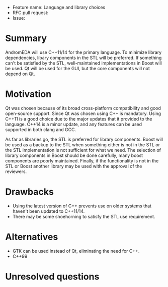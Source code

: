 - Feature name: Language and library choices
- RFC pull request:
- Issue:

# Summary
[summary]: #summary

AndromEDA will use C++11/14 for the primary language.  To minimize library
dependencies, libary components in the STL will be preferred.  If something
can't be satisfied by the STL, well-maintained implementations in Boost will
be used.  Qt will be used for the GUI, but the core components will not depend
on Qt.

# Motivation
[motivation]: #motivation

Qt was chosen because of its broad cross-platform compatibility and good
open-source support.  Since Qt was chosen using C++ is mandatory.  Using C++11
is a good choice due to the major updates that it provided to the language.
C++14 is a minor update, and any features can be used supported in both clang
and GCC.

As far as libraries go, the STL is preferred for library components.  Boost
will be used as a backup to the STL when something either is not in the STL or
the STL implementation is not sufficient for what we need.  The selection of
library components in Boost should be done carefully, many boost components are
poorly maintained.  Finally, if the functionality is not in the STL or Boost
another library may be used with the approval of the reviewers.

# Drawbacks
[drawbacks]: #drawbacks

- Using the latest version of C++ prevents use on older systems that haven't
been updated to C++11/14.
- There may be some shoehorning to satisfy the STL use requirement.

# Alternatives
[alternatives]: #alternatives

- GTK can be used instead of Qt, eliminating the need for C++.
- C++99

# Unresolved questions
[unresolved]: #unresolved-questions
